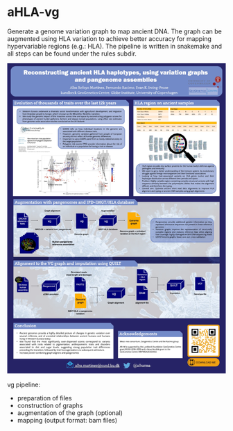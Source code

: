 # aHLA-vg
Generate a genome variation graph to map ancient DNA. The graph can be augmented using HLA variation to achieve better accuracy for mapping hypervariable regions (e.g.: HLA). The pipeline is written in snakemake and all steps can be found under the rules subdir. 

![Poster pipeline](HLA_poster.jpeg)

vg pipeline:
- preparation of files
- construction of graphs
- augmentation of the graph (optional)
- mapping (output format: bam files)
